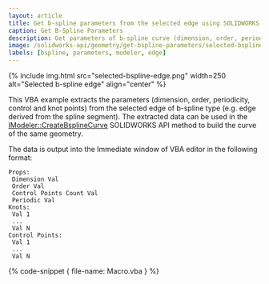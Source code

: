 ```yaml
---
layout: article
title: Get b-spline parameters from the selected edge using SOLIDWORKS API
caption: Get B-Spline Parameters
description: Get parameters of b-spline curve (dimension, order, periodicity, control and knot points) from the edge selected in the graphics view using SOLIDWORKS API
image: /solidworks-api/geometry/get-bspline-parameters/selected-bspline-edge.png
labels: [bspline, parameters, modeler, edge]
---
```

{% include img.html src="selected-bspline-edge.png" width=250 alt="Selected b-spline edge" align="center" %}

This VBA example extracts the parameters (dimension, order, periodicity, control and knot points) from the selected edge of b-spline type (e.g. edge derived from the spline segment). The extracted data can be used in the [IModeler::CreateBsplineCurve](https://help.solidworks.com/2012/English/api/sldworksapi/SolidWorks.Interop.sldworks~SolidWorks.Interop.sldworks.IModeler~CreateBsplineCurve.html) SOLIDWORKS API method to build the curve of the same geometry.

The data is output into the Immediate window of VBA editor in the following format:

~~~
Props:
 Dimension Val 
 Order Val
 Control Points Count Val
 Periodic Val
Knots:
 Val 1
 ...
 Val N
Control Points:
 Val 1
 ...
 Val N
~~~

{% code-snippet { file-name: Macro.vba } %}